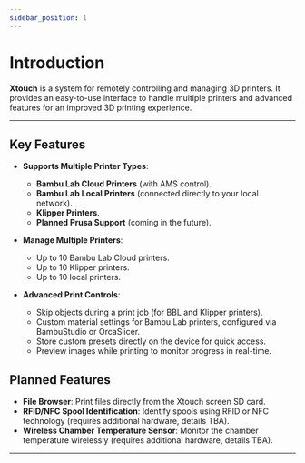 ```yaml
---
sidebar_position: 1
---
```


# Introduction

**Xtouch** is a system for remotely controlling and managing 3D printers. It provides an easy-to-use interface to handle multiple printers and advanced features for an improved 3D printing experience.

---

## Key Features

- **Supports Multiple Printer Types**:

  - **Bambu Lab Cloud Printers** (with AMS control).
  - **Bambu Lab Local Printers** (connected directly to your local network).
  - **Klipper Printers**.
  - **Planned Prusa Support** (coming in the future).

- **Manage Multiple Printers**:

  - Up to 10 Bambu Lab Cloud printers.
  - Up to 10 Klipper printers.
  - Up to 10 local printers.

- **Advanced Print Controls**:

  - Skip objects during a print job (for BBL and Klipper printers).
  - Custom material settings for Bambu Lab printers, configured via BambuStudio or OrcaSlicer.
  - Store custom presets directly on the device for quick access.
  - Preview images while printing to monitor progress in real-time.

## Planned Features

- **File Browser**: Print files directly from the Xtouch screen SD card.
- **RFID/NFC Spool Identification**: Identify spools using RFID or NFC technology (requires additional hardware, details TBA).
- **Wireless Chamber Temperature Sensor**: Monitor the chamber temperature wirelessly (requires additional hardware, details TBA).

---

